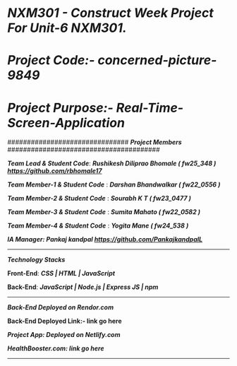 
# ***NXM301 - Construct Week Project For Unit-6 NXM301.***

# ***Project Code:-  concerned-picture-9849***

# ***Project Purpose:-  Real-Time-Screen-Application***

############################### ***Project Members*** #######################################

***Team Lead & Student Code***: ***Rushikesh Diliprao Bhomale ( fw25_348 ) https://github.com/rbhomale17***

***Team Member-1 & Student Code*** : ***Darshan Bhandwalkar ( fw22_0556 )***

***Team Member-2 & Student Code*** : ***Sourabh K T ( fw23_0477 )***

***Team Member-3 & Student Code*** : ***Sumita Mahato ( fw22_0582 )***

***Team Member-4 & Student Code*** : ***Yogita Mane ( fw24_538 )***

***IA Manager: Pankaj kandpal https://github.com/PankajkandpalL***

***

***Technology Stacks***

**Front-End**: ***CSS | HTML | JavaScript***

**Back-End**: ***JavaScript | Node.js | Express JS | npm***

***

***Back-End Deployed on Rendor.com***

**Back-End Deployed Link:- link go here**

***Project App: Deployed on Netlify.com***

***HealthBooster.com: link go here***

***